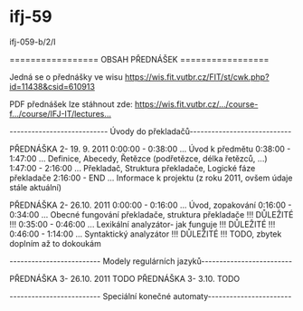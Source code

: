 # ifj-59
ifj-059-b/2/I

================= OBSAH PŘEDNÁŠEK =================

Jedná se o přednášky ve wisu https://wis.fit.vutbr.cz/FIT/st/cwk.php?id=11438&csid=610913

PDF přednášek lze stáhnout zde: https://wis.fit.vutbr.cz/…/course-f…/course/IFJ-IT/lectures…

--------------------------- Úvody do překladačů----------------------------

PŘEDNÁŠKA 2- 19. 9. 2011
0:00:00 - 0:38:00 ... Úvod k předmětu
0:38:00 - 1:47:00 ... Definice, Abecedy, Řetězce (podřetězce, délka řetězců, ...)
1:47:00 - 2:16:00 ... Překladač, Struktura překladače, Logické fáze překladače
2:16:00 - END ... Informace k projektu (z roku 2011, ovšem údaje stále aktuální)


PŘEDNÁŠKA 2- 26.10. 2011
0:00:00 - 0:16:00 ... Úvod, zopakování
0:16:00 - 0:34:00 ... Obecné fungování překladače, struktura překladače !!! DŮLEŽITÉ !!!
0:35:00 - 0:46:00 ... Lexikální analyzátor- jak funguje !!! DŮLEŽITÉ !!!
0:46:00 - 1:14:00 ... Syntaktický analyzátor !!! DŮLEŽITÉ !!!
TODO, zbytek doplním až to dokoukám

------------------------- Modely regulárních jazyků-------------------------

PŘEDNÁŠKA 3- 26.10. 2011
TODO
PŘEDNÁŠKA 3- 3.10.
TODO

------------------------- Speciální konečné automaty-----------------------
